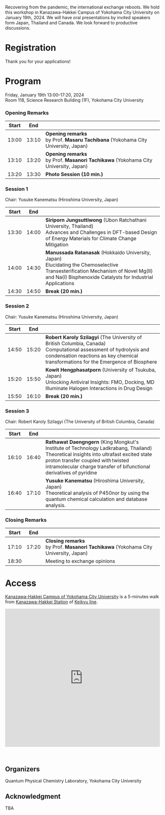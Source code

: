 Recovering from the pandemic, the international exchange reboots. We hold this workshop in Kanazawa-Hakkei Campus of Yokohama City University on January 19th, 2024. We will have oral presentations by invited speakers form Japan, Thailand and Canada. We look forward to productive discussions.


# Registration

Thank you for your applications!

# Program

Friday, January 19th 13:00–17:20, 2024<br>
Room 118, Science Research Building (1F), Yokohama City University

### Opening Remarks

| Start | End   |         |
| :---: | :---: | :------ |
| 13:00 | 13:10 | **Opening remarks**<br>by Prof. **Masaru Tachibana** (Yokohama City University, Japan) |
| 13:10 | 13:20 | **Opening remarks**<br>by Prof. **Masanori Tachikawa** (Yokohama City University, Japan) |
| 13:20 | 13:30 | **Photo Session (10 min.)** |

### Session 1

Chair: 	Yusuke Kanematsu (Hiroshima University, Japan)

| Start | End   |         |
| :---: | :---: | :------ |
| 13:30 | 14:00 | **Siriporn Jungsuttiwong** (Ubon Ratchathani University, Thailand)<br>Advances and Challenges in DFT-based Design of Energy Materials for Climate Change Mitigation |
| 14:00 | 14:30 | **Manussada Ratanasak** (Hokkaido University, Japan)<br>Elucidating the Chemoselective Transesterification Mechanism of Novel Mg(II) and Na(I) Bisphenoxide Catalysts for Industrial Applications  |
| 14:30 | 14:50 | **Break (20 min.)** |

### Session 2

Chair: Yusuke Kanematsu (Hiroshima University, Japan)  

| Start | End   |         |
| :---: | :---: | :------ |
| 14:50 | 15:20 | **Robert Karoly Szilagyi** (The University of British Columbia, Canada)<br>Computational assessment of hydrolysis and condensation reactions as key chemical transformations for the Emergence of Biosphere  |
| 15:20 | 15:50 | **Kowit Hengphasatporn** (University of Tsukuba, Japan)<br>Unlocking Antiviral Insights: FMO, Docking, MD Illuminate Halogen Interactions in Drug Design  |
| 15:50 | 16:10 | **Break (20 min.)** |

### Session 3

Chair: Robert Karoly Szilagyi (The University of British Columbia, Canada)

| Start | End   |         |
| :---: | :---: | :------ |
| 16:10 | 16:40 | **Rathawat Daengngern** (King Mongkut's Institute of Technology Ladkrabang, Thailand)<br>Theoretical insights into ultrafast excited state proton transfer coupled with twisted intramolecular charge transfer of bifunctional derivatives of pyridine |
| 16:40 | 17:10 | **Yusuke Kanematsu** (Hiroshima University, Japan)<br>Theoretical analysis of P450nor by using the quantum chemical calculation and database analysis. |

### Closing Remarks

| Start | End   |         |
| :---: | :---: | :------ |
| 17:10 | 17:20 | **Closing remarks**<br>by Prof. **Masanori Tachikawa** (Yokohama City University, Japan) |
| 18:30 |       | Meeting to exchange opinions |

# Access

[Kanazawa-Hakkei Campus of Yokohama City University](https://goo.gl/maps/UwE5dQeStBsi8jVu5) is a 5-minutes walk from [Kanazawa-Hakkei Station](https://maps.app.goo.gl/mWU5TP94mPia5UZX8) of [Keikyu line](https://www.haneda-tokyo-access.com/en/).

<iframe src="https://www.google.com/maps/embed?pb=!1m14!1m8!1m3!1d13019.591406458434!2d139.5989118!3d35.333358!3m2!1i1024!2i768!4f13.1!3m3!1m2!1s0x601843fd143d2285%3A0xa2bfcf87b9aac00d!2sYokohama%20City%20University%20Kanazawa-Hakkei%20Campus!5e0!3m2!1sen!2sjp!4v1704183177009!5m2!1sen!2sjp" width="600" height="450" style="border:0;margin-bottom:30px; max-width: 100%;" allowfullscreen="" loading="lazy" referrerpolicy="no-referrer-when-downgrade"></iframe>

## Organizers

Quantum Physical Chemistry Laboratory, Yokohama City University

## Acknowledgment

TBA
